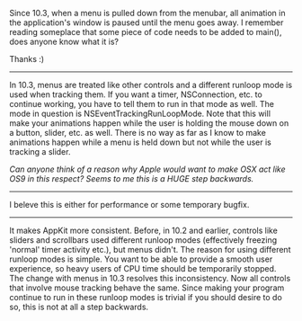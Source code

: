 Since 10.3, when a menu is pulled down from the menubar, all animation in the application's window is paused until the menu goes away. I remember reading someplace that some piece of code needs to be added to main(), does anyone know what it is?

Thanks :)

----

In 10.3, menus are treated like other controls and a different runloop mode is used when tracking them. If you want a timer, NSConnection, etc. to continue working, you have to tell them to run in that mode as well. The mode in question is     NSEventTrackingRunLoopMode. Note that this will make your animations happen while the user is holding the mouse down on a button, slider, etc. as well. There is no way as far as I know to make animations happen while a menu is held down but not while the user is tracking a slider.

*Can anyone think of a reason why Apple would want to make OSX act like OS9 in this respect? Seems to me this is a HUGE step backwards.*

----

I beleve this is either for performance or some temporary bugfix.

----

It makes AppKit more consistent. Before, in 10.2 and earlier, controls like sliders and scrollbars used different runloop modes (effectively freezing 'normal' timer activity etc.), but menus didn't. The reason for using different runloop modes is simple. You want to be able to provide a smooth user experience, so heavy users of CPU time should be temporarily stopped. The change with menus in 10.3 resolves this inconsistency. Now all controls that involve mouse tracking behave the same. Since making your program continue to run in these runloop modes is trivial if you should desire to do so, this is not at all a step backwards.

